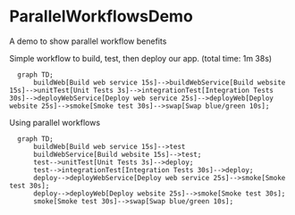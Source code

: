 # ParallelWorkflowsDemo
A demo to show parallel workflow benefits

Simple workflow to build, test, then deploy our app. (total time: 1m 38s)
```mermaid
  graph TD;
      buildWeb[Build web service 15s]-->buildWebService[Build website 15s]-->unitTest[Unit Tests 3s]-->integrationTest[Integration Tests 30s]-->deployWebService[Deploy web service 25s]-->deployWeb[Deploy website 25s]-->smoke[Smoke test 30s]-->swap[Swap blue/green 10s];
```

Using parallel workflows
```mermaid
  graph TD;
      buildWeb[Build web service 15s]-->test
      buildWebService[Build website 15s]-->test;
      test-->unitTest[Unit Tests 3s]-->deploy;
      test-->integrationTest[Integration Tests 30s]-->deploy;
      deploy-->deployWebService[Deploy web service 25s]-->smoke[Smoke test 30s];
      deploy-->deployWeb[Deploy website 25s]-->smoke[Smoke test 30s];
      smoke[Smoke test 30s]-->swap[Swap blue/green 10s];
```